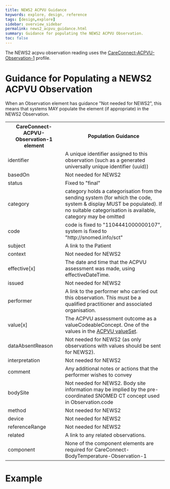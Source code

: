 ```yaml
---
title: NEWS2 ACPVU Guidance
keywords: explore, design, reference
tags: [design,explore]
sidebar: overview_sidebar
permalink: news2_acpvu_guidance.html
summary: Guidance for populating the NEWS2 ACPVU Observation.
toc: false
---
```


The NEWS2 acpvu observation reading uses the <a href="https://fhir.hl7.org.uk/STU3/StructureDefinition/CareConnect-AVCPU-Observation-1">CareConnect-ACPVU-Observation-1</a> profile.

# Guidance for Populating a NEWS2 ACPVU Observation #

When an Observation element has guidance "Not needed for NEWS2", this means that systems MAY populate the element (if appropriate) in the NEWS2 Observation.

<table>
<tr><th>CareConnect-ACPVU-Observation-1 element</th><th>Population Guidance</th></tr>
<tr><td>identifier</td><td>A unique identifier assigned to this observation (such as a generated universally unique identifier (uuid))</td></tr>
<tr><td>basedOn</td><td>Not needed for NEWS2</td></tr>
<tr><td>status</td><td>Fixed to "final"</td></tr>
<tr><td>category</td><td>category holds a categorisation from the sending system (for which the code, system & display MUST be populated). If no suitable categorisation is available,  category may be omitted</td></tr>
<tr><td>code</td><td>code is fixed to "1104441000000107", system is fixed to "http://snomed.info/sct"</td></tr>
<tr><td>subject</td><td>A link to the Patient</td></tr>
<tr><td>context</td><td>Not needed for NEWS2</td></tr>
<tr><td>effective[x]</td><td>The date and time that the ACPVU assessment was made, using effectiveDateTime.</td></tr>
<tr><td>issued</td><td>Not needed for NEWS2</td></tr>
<tr><td>performer</td><td>A link to the performer who carried out this observation. This must be a qualified practitioner and associated organisation.</td></tr>
<tr><td>value[x]</td><td>The ACPVU assessment outcome as a valueCodeableConcept. One of the values in the <a href="https://fhir.hl7.org.uk/STU3/ValueSet/CareConnect-ACPVU-1">ACPVU valueSet</a>.</td></tr>
<tr><td>dataAbsentReason</td><td>Not needed for NEWS2 (as only observations with values should be sent for NEWS2).</td></tr>
<tr><td>interpretation</td><td>Not needed for NEWS2</td></tr>
<tr><td>comment</td><td>Any additional notes or actions that the performer wishes to convey</td></tr>
<tr><td>bodySite</td><td>Not needed for NEWS2. Body site information may be implied by the pre-coordinated SNOMED CT concept used in Observation.code</td></tr>
<tr><td>method</td><td>Not needed for NEWS2</td></tr>
<tr><td>device</td><td>Not needed for NEWS2</td></tr>
<tr><td>referenceRange</td><td>Not needed for NEWS2</td></tr>
<tr><td>related</td><td>A link to any related observations.</td></tr>
<tr><td>component</td><td>None of the component elements are required for CareConnect-BodyTemperature-Observation-1</td></tr>
</table>

# Example #

<script src="https://gist.github.com/IOPS-DEV/8c93767ee55af828fcce1b959c0a3409.js"></script>
